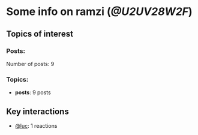 # Some info on ramzi (_@U2UV28W2F_)


## Topics of interest

### Posts: 

Number of posts: 9

### Topics:

* __posts__: 9 posts

## Key interactions 

* [@luc](./U0AAL4W13.md): 1 reactions
